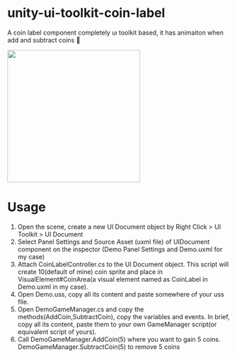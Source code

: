 # unity-ui-toolkit-coin-label
A coin label component completely uı toolkit based, it has animaiton when add and subtract coins 🤑

<img src="https://raw.githubusercontent.com/enessayaci/unity-ui-toolkit-coin-label/main/Assets/UIToolkitCoinLabel/Readme/presentation.gif" width="300">

# Usage

<ol>
    <li>Open the scene, create a new UI Document object by Right Click > UI Toolkit > UI Document </li>
    <li>Select Panel Settings and Source Asset (uxml file) of UIDocument component on the inspector (Demo Panel Settings and Demo.uxml for my case)</li>
    <li>Attach CoinLabelController.cs to the UI Document object. This script will create 10(default of mine) coin sprite and place in VisualElement#CoinArea(a visual element named as CoinLabel in Demo.uxml in my case).</li>
    <li>Open Demo.uss, copy all its content and paste somewhere of your uss file.</li>
    <li>Open DemoGameManager.cs and copy the methods(AddCoin,SubtractCoin), copy the variables and events. In brief, copy all its content, paste them to your own GameManager script(or equivalent script of yours). </li>
    <li>Call DemoGameManager.AddCoin(5) where you want to gain 5 coins. DemoGameManager.SubtractCoin(5) to remove 5 coins</li>
    
</ol>


